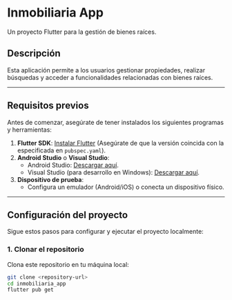 # Inmobiliaria App

Un proyecto Flutter para la gestión de bienes raíces.

## Descripción

Esta aplicación permite a los usuarios gestionar propiedades, realizar búsquedas y acceder a funcionalidades relacionadas con bienes raíces.

---

## Requisitos previos

Antes de comenzar, asegúrate de tener instalados los siguientes programas y herramientas:

1. **Flutter SDK**: [Instalar Flutter](https://docs.flutter.dev/get-started/install) (Asegúrate de que la versión coincida con la especificada en `pubspec.yaml`).
2. **Android Studio** o **Visual Studio**:
   - Android Studio: [Descargar aquí](https://developer.android.com/studio).
   - Visual Studio (para desarrollo en Windows): [Descargar aquí](https://visualstudio.microsoft.com/).
3. **Dispositivo de prueba**:
   - Configura un emulador (Android/iOS) o conecta un dispositivo físico.

---

## Configuración del proyecto

Sigue estos pasos para configurar y ejecutar el proyecto localmente:

### 1. Clonar el repositorio

Clona este repositorio en tu máquina local:

```bash
git clone <repository-url>
cd inmobiliaria_app
flutter pub get




